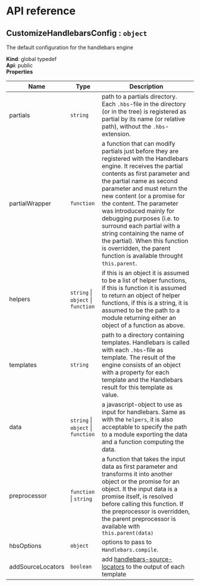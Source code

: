 # API reference

<a name="CustomizeHandlebarsConfig"></a>

## CustomizeHandlebarsConfig : <code>object</code>
The default configuration for the handlebars engine

**Kind**: global typedef  
**Api**: public  
**Properties**

| Name | Type | Description |
| --- | --- | --- |
| partials | <code>string</code> | path to a partials directory. Each `.hbs`-file in the directory (or in the tree)   is registered as partial by its name (or relative path), without the `.hbs`-extension. |
| partialWrapper | <code>function</code> | a function that can modify partials   just before they are registered with the Handlebars engine. It receives the partial contents as   first parameter and the partial name as second parameter and must return the new content (or a promise for   the content. The parameter was introduced mainly for debugging purposes (i.e. to surround each   partial with a string containing the name of the partial). When this function is overridden, the   parent function is available throught `this.parent`. |
| helpers | <code>string</code> \| <code>object</code> \| <code>function</code> | if this is an object it is assumed to be a list of helper functions,   if this is function it is assumed to return an object of helper functions, if this is a string,   it is assumed to be the path to a module returning either an object of a function as above. |
| templates | <code>string</code> | path to a directory containing templates. Handlebars is called with each `.hbs`-file   as template. The result of the engine consists of an object with a property for each template and the   Handlebars result for this template as value. |
| data | <code>string</code> \| <code>object</code> \| <code>function</code> | a javascript-object to use as input for handlebars. Same as with the `helpers`,   it is also acceptable to specify the path to a module exporting the data and a function computing   the data. |
| preprocessor | <code>function</code> \| <code>string</code> | a function that takes the input data as first parameter and   transforms it into another object or the promise for an object. It the input data is a promise itself,   is resolved before calling this function. If the preprocessor is overridden, the parent   preprocessor is available with `this.parent(data)` |
| hbsOptions | <code>object</code> | options to pass to `Handlebars.compile`. |
| addSourceLocators | <code>boolean</code> | add [handlebars-source-locators](https://github.com/nknapp/handlebars-source-locators)   to the output of each template |


